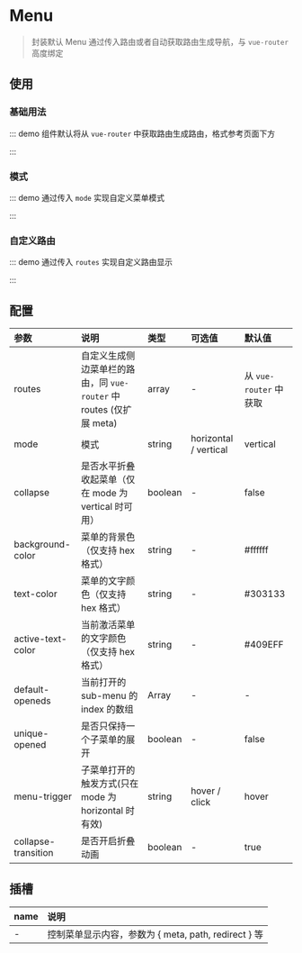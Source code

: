 # Menu

> 封装默认 Menu 通过传入路由或者自动获取路由生成导航，与 `vue-router` 高度绑定

## 使用

### 基础用法

::: demo 组件默认将从 `vue-router` 中获取路由生成路由，格式参考页面下方

<template>
  <pro-menu />
</template>

:::

### 模式

::: demo 通过传入 `mode` 实现自定义菜单模式

<template>
  <pro-radio-button
    v-model="mode"
    :data="data"
  />
  <pro-menu :mode="mode" />
</template>

<script>
import { ref } from 'vue'

export default {
  setup() {
    const mode = ref('horizontal')
    const data = [
      { value: 'vertical', label: '垂直' },
      { value: 'horizontal', label: '水平' },
    ]

    return {
      mode,
    }
  }
}
</script>

:::

### 自定义路由

::: demo 通过传入 `routes` 实现自定义路由显示

<template>
  <pro-menu :routes="routes" />
</template>

<script>
import { computed } from 'vue'
import { useRouter } from 'vue-router'

export default {
  setup() {
    const router = useRouter()
    const routes = computed(() => {
      const _routes = router.options.routes
      return _routes.find(item => item.path === '/zh-CN/components/').children
    })

    return {
      routes,
    }
  }
}
</script>

:::

## 配置

| 参数                | 说明                                                                | 类型    | 可选值                | 默认值                 |
| :------------------ | :------------------------------------------------------------------ | :------ | :-------------------- | :--------------------- |
| routes              | 自定义生成侧边菜单栏的路由，同 `vue-router` 中 routes (仅扩展 meta) | array   | -                     | 从 `vue-router` 中获取 |
| mode                | 模式                                                                | string  | horizontal / vertical | vertical               |
| collapse            | 是否水平折叠收起菜单（仅在 mode 为 vertical 时可用）                | boolean | -                     | false                  |
| background-color    | 菜单的背景色（仅支持 hex 格式）                                     | string  | -                     | #ffffff                |
| text-color          | 菜单的文字颜色（仅支持 hex 格式）                                   | string  | -                     | #303133                |
| active-text-color   | 当前激活菜单的文字颜色（仅支持 hex 格式）                           | string  | -                     | #409EFF                |
| default-openeds     | 当前打开的 sub-menu 的 index 的数组                                 | Array   | -                     | -                      |
| unique-opened       | 是否只保持一个子菜单的展开                                          | boolean | -                     | false                  |
| menu-trigger        | 子菜单打开的触发方式(只在 mode 为 horizontal 时有效)                | string  | hover / click         | hover                  |
| collapse-transition | 是否开启折叠动画                                                    | boolean | -                     | true                   |

## 插槽

| name | 说明                                                 |
| :--- | :--------------------------------------------------- |
| -    | 控制菜单显示内容，参数为 { meta, path, redirect } 等 |
